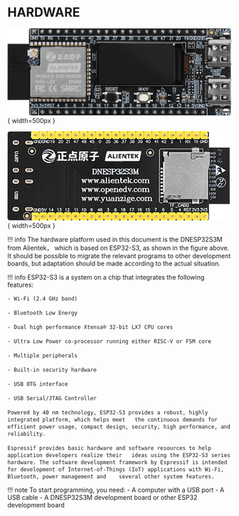 # HARDWARE

![DNESP32S3M](DNESP32S3M.png){ width=500px }

![DNESP32S3M-BACK](DNESP32S3M-BACK.png){ width=500px }

!!! info
    The hardware platform used in this document is the DNESP32S3M from Alientek， which is based on ESP32-S3, as shown in the figure above. It should be possible to migrate the relevant programs to other development boards, but adaptation should be made according to the actual situation.

!!! info
    ESP32-S3 is a system on a chip that integrates the following features:

    - Wi-Fi (2.4 GHz band)

    - Bluetooth Low Energy

    - Dual high performance Xtensa® 32-bit LX7 CPU cores

    - Ultra Low Power co-processor running either RISC-V or FSM core

    - Multiple peripherals

    - Built-in security hardware

    - USB OTG interface

    - USB Serial/JTAG Controller

    Powered by 40 nm technology, ESP32-S3 provides a robust, highly integrated platform, which helps meet   the continuous demands for efficient power usage, compact design, security, high performance, and     reliability.

    Espressif provides basic hardware and software resources to help application developers realize their   ideas using the ESP32-S3 series hardware. The software development framework by Espressif is intended     for development of Internet-of-Things (IoT) applications with Wi-Fi, Bluetooth, power management and    several other system features.

!!! note
    To start programming, you need:
    - A computer with a USB port
    - A USB cable
    - A DNESP32S3M development board or other ESP32 development board